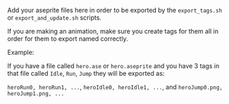 Add your aseprite files here in order to be exported by the `export_tags.sh` or `export_and_update.sh` scripts.

If you are making an animation, make sure you create tags for them all in order for them to export named correctly.

Example:

If you have a file called `hero.ase` or `hero.aseprite` and you have 3 tags in that file called `Idle`, `Run`, `Jump` they will be exported as:

`heroRun0, heroRun1, ...`, `heroIdle0, heroIdle1, ...`, and `heroJump0.png, heroJump1.png, ...`